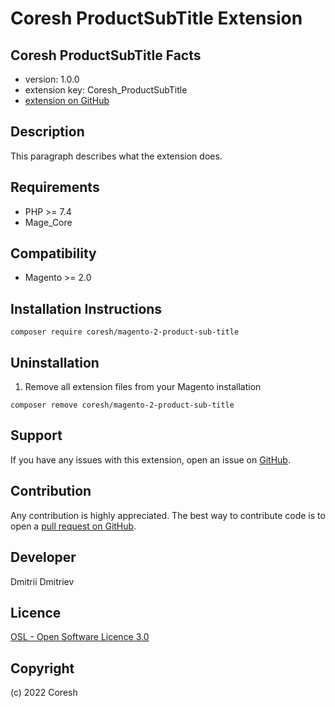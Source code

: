 Coresh ProductSubTitle Extension
=====================
Coresh ProductSubTitle
Facts
-----
- version: 1.0.0
- extension key: Coresh_ProductSubTitle
- [extension on GitHub](https://github.com/coresh/magento-2-product-sub-title)

Description
-----------
This paragraph describes what the extension does.

Requirements
------------
- PHP >= 7.4
- Mage_Core

Compatibility
-------------
- Magento >= 2.0

Installation Instructions
-------------------------
```
composer require coresh/magento-2-product-sub-title
```

Uninstallation
--------------
1. Remove all extension files from your Magento installation
```
composer remove coresh/magento-2-product-sub-title
```

Support
-------
If you have any issues with this extension, open an issue on [GitHub](https://github.com/coresh/magento-2-product-sub-title/issues).

Contribution
------------
Any contribution is highly appreciated. The best way to contribute code is to open a [pull request on GitHub](https://help.github.com/articles/using-pull-requests).

Developer
---------
Dmitrii Dmitriev

Licence
-------
[OSL - Open Software Licence 3.0](http://opensource.org/licenses/osl-3.0.php)

Copyright
---------
(c) 2022 Coresh
